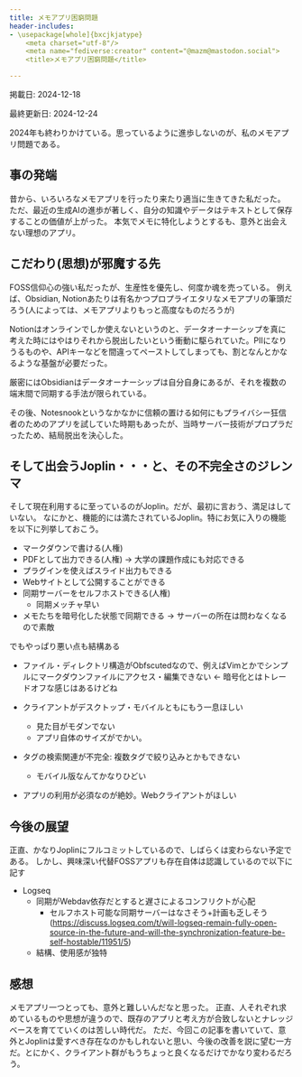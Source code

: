 ```yaml
---
title: メモアプリ困窮問題
header-includes:
- \usepackage[whole]{bxcjkjatype}
	<meta charset="utf-8"/>
	<meta name="fediverse:creator" content="@mazm@mastodon.social">
	<title>メモアプリ困窮問題</title>

---
```

掲載日: 
2024-12-18

最終更新日:
2024-12-24

2024年も終わりかけている。思っているように進歩しないのが、私のメモアプリ問題である。

## 事の発端
昔から、いろいろなメモアプリを行ったり来たり適当に生きてきた私だった。
ただ、最近の生成AIの進歩が著しく、自分の知識やデータはテキストとして保存することの価値が上がった。
本気でメモに特化しようとするも、意外と出会えない理想のアプリ。

## こだわり(思想)が邪魔する先
FOSS信仰心の強い私だったが、生産性を優先し、何度か魂を売っている。
例えば、Obsidian, Notionあたりは有名かつプロプライエタリなメモアプリの筆頭だろう(人によっては、メモアプリよりもっと高度なものだろうが)

Notionはオンラインでしか使えないというのと、データオーナーシップを真に考えた時にはやはりそれから脱出したいという衝動に駆られていた。PIIになりうるものや、APIキーなどを間違ってペーストしてしまっても、割となんとかなるような基盤が必要だった。

厳密にはObsidianはデータオーナーシップは自分自身にあるが、それを複数の端末間で同期する手法が限られている。

その後、Notesnookというなかなかに信頼の置ける如何にもプライバシー狂信者のためのアプリを試していた時期もあったが、当時サーバー技術がプロプラだったため、結局脱出を決心した。

## そして出会うJoplin・・・と、その不完全さのジレンマ
そして現在利用するに至っているのがJoplin。だが、最初に言おう、満足はしていない。
なにかと、機能的には満たされているJoplin。特にお気に入りの機能を以下に列挙しておこう。

* マークダウンで書ける(人権)
* PDFとして出力できる(人権) → 大学の課題作成にも対応できる
* プラグインを使えばスライド出力もできる
* Webサイトとして公開することができる
* 同期サーバーをセルフホストできる(人権)
	* 同期メッチャ早い
* メモたちを暗号化した状態で同期できる → サーバーの所在は問わなくなるので素敵

でもやっぱり悪い点も結構ある

* ファイル・ディレクトリ構造がObfscutedなので、例えばVimとかでシンプルにマークダウンファイルにアクセス・編集できない ← 暗号化とはトレードオフな感じはあるけどね
* クライアントがデスクトップ・モバイルともにもう一息ほしい
	* 見た目がモダンでない
	* アプリ自体のサイズがでかい。

* タグの検索関連が不完全: 複数タグで絞り込みとかもできない
	* モバイル版なんてかなりひどい
* アプリの利用が必須なのが絶妙。Webクライアントがほしい


## 今後の展望
正直、かなりJoplinにフルコミットしているので、しばらくは変わらない予定である。
しかし、興味深い代替FOSSアプリも存在自体は認識しているので以下に記す

* Logseq
	* 同期がWebdav依存だとすると遅さによるコンフリクトが心配
		* セルフホスト可能な同期サーバーはなさそう+計画も乏しそう(https://discuss.logseq.com/t/will-logseq-remain-fully-open-source-in-the-future-and-will-the-synchronization-feature-be-self-hostable/11951/5)
	* 結構、使用感が独特

## 感想
メモアプリ一つとっても、意外と難しいんだなと思った。
正直、人それぞれ求めているものや思想が違うので、既存のアプリと考え方が合致しないとナレッジベースを育てていくのは苦しい時代だ。
ただ、今回この記事を書いていて、意外とJoplinは愛すべき存在なのかもしれないと思い、今後の改善を説に望む一方だ。とにかく、クライアント群がもうちょっと良くなるだけでかなり変わるだろう。
